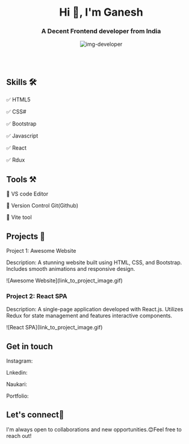 
<h1 align="center">Hi 👋, I'm Ganesh</h1>
<h3 align="center">A Decent Frontend developer from India</h3>

<p align='center'><img src='https://raw.githubusercontent.com/TheDudeThatCode/TheDudeThatCode/master/Assets/Developer.gif' alt='img-developer' /> </p><br/><br/>

<h2> Skills 🛠️</h2>
<p>✅ HTML5</p>
<p>✅ CSS#</p>
<p>✅ Bootstrap</p>
<p>✅ Javascript</p>
<p>✅ React</p>
<p>✅ Rdux</p>


<h2> Tools ⚒️ </h2>
<p>🔹 VS code Editor</p>
<p>🔹 Version Control Git(Github)</p>
<p>🔹 Vite tool</p>


<h2> Projects 💼 </h2>

Project 1: Awesome Website

Description: A stunning website built using HTML, CSS, and Bootstrap. Includes smooth animations and responsive design.
<p> ![Awesome Website](link_to_project_image.gif) </p>

### Project 2: React SPA

Description: A single-page application developed with React.js. Utilizes Redux for state management and features interactive components.

<p> ![React SPA](link_to_project_image.gif) </p>


<h2>Get in touch</h2>
<p>Instagram: </p>
<p>Lnkedin: </p>
<p>Naukari: </p>
<p>Portfolio: </p>

<h2>Let's connect🤝 </h2>
<p>I'm always open to collaborations and new opportunities.😊Feel free to reach out!</p>



